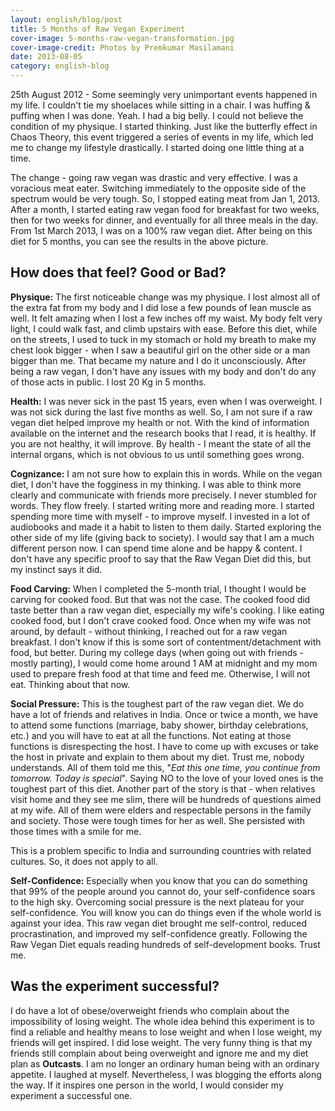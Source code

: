 ```yaml
---
layout: english/blog/post
title: 5 Months of Raw Vegan Experiment
cover-image: 5-months-raw-vegan-transformation.jpg
cover-image-credit: Photos by Premkumar Masilamani
date: 2013-08-05
category: english-blog
---
```


25th August 2012 - Some seemingly very unimportant events happened in my life. I couldn't tie my shoelaces while sitting in a chair. I was huffing & puffing when I was done. Yeah. I had a big belly. I could not believe the condition of my physique. I started thinking. Just like the butterfly effect in Chaos Theory, this event triggered a series of events in my life, which led me to change my lifestyle drastically. I started doing one little thing at a time.

The change - going raw vegan was drastic and very effective. I was a voracious meat eater. Switching immediately to the opposite side of the spectrum would be very tough. So, I stopped eating meat from Jan 1, 2013. After a month, I started eating raw vegan food for breakfast for two weeks, then for two weeks for dinner, and eventually for all three meals in the day. From 1st March 2013, I was on a 100% raw vegan diet. After being on this diet for 5 months, you can see the results in the above picture.

## How does that feel? Good or Bad?

**Physique:** The first noticeable change was my physique. I lost almost all of the extra fat from my body and I did lose a few pounds of lean muscle as well. It felt amazing when I lost a few inches off my waist. My body felt very light, I could walk fast, and climb upstairs with ease. Before this diet, while on the streets, I used to tuck in my stomach or hold my breath to make my chest look bigger - when I saw a beautiful girl on the other side or a man bigger than me. That became my nature and I do it unconsciously. After being a raw vegan, I don't have any issues with my body and don't do any of those acts in public. I lost 20 Kg in 5 months.

**Health:** I was never sick in the past 15 years, even when I was overweight. I was not sick during the last five months as well. So, I am not sure if a raw vegan diet helped improve my health or not. With the kind of information available on the internet and the research books that I read, it is healthy. If you are not healthy, it will improve. By health - I meant the state of all the internal organs, which is not obvious to us until something goes wrong.

**Cognizance:** I am not sure how to explain this in words. While on the vegan diet, I don't have the fogginess in my thinking. I was able to think more clearly and communicate with friends more precisely. I never stumbled for words. They flow freely. I started writing more and reading more. I started spending more time with myself - to improve myself. I invested in a lot of audiobooks and made it a habit to listen to them daily. Started exploring the other side of my life (giving back to society). I would say that I am a much different person now. I can spend time alone and be happy & content. I don't have any specific proof to say that the Raw Vegan Diet did this, but my instinct says it did.

**Food Carving:** When I completed the 5-month trial, I thought I would be carving for cooked food. But that was not the case. The cooked food did taste better than a raw vegan diet, especially my wife's cooking. I like eating cooked food, but I don't crave cooked food. Once when my wife was not around, by default - without thinking, I reached out for a raw vegan breakfast. I don't know if this is some sort of contentment/detachment with food, but better. During my college days (when going out with friends - mostly parting), I would come home around 1 AM at midnight and my mom used to prepare fresh food at that time and feed me. Otherwise, I will not eat. Thinking about that now.

**Social Pressure:** This is the toughest part of the raw vegan diet. We do have a lot of friends and relatives in India. Once or twice a month, we have to attend some functions (marriage, baby shower, birthday celebrations, etc.) and you will have to eat at all the functions. Not eating at those functions is disrespecting the host. I have to come up with excuses or take the host in private and explain to them about my diet. Trust me, nobody understands. All of them told me this, "*Eat this one time, you continue from tomorrow. Today is special*". Saying NO to the love of your loved ones is the toughest part of this diet. Another part of the story is that - when relatives visit home and they see me slim, there will be hundreds of questions aimed at my wife. All of them were elders and respectable persons in the family and society. Those were tough times for her as well. She persisted with those times with a smile for me.

This is a problem specific to India and surrounding countries with related cultures. So, it does not apply to all.

**Self-Confidence:** Especially when you know that you can do something that 99% of the people around you cannot do, your self-confidence soars to the high sky. Overcoming social pressure is the next plateau for your self-confidence. You will know you can do things even if the whole world is against your idea. This raw vegan diet brought me self-control, reduced procrastination, and improved my self-confidence greatly. Following the Raw Vegan Diet equals reading hundreds of self-development books. Trust me.

## Was the experiment successful?

I do have a lot of obese/overweight friends who complain about the impossibility of losing weight. The whole idea behind this experiment is to find a reliable and healthy means to lose weight and when I lose weight, my friends will get inspired. I did lose weight. The very funny thing is that my friends still complain about being overweight and ignore me and my diet plan as **Outcasts**. I am no longer an ordinary human being with an ordinary appetite. I laughed at myself. Nevertheless, I was blogging the efforts along the way. If it inspires one person in the world, I would consider my experiment a successful one.

